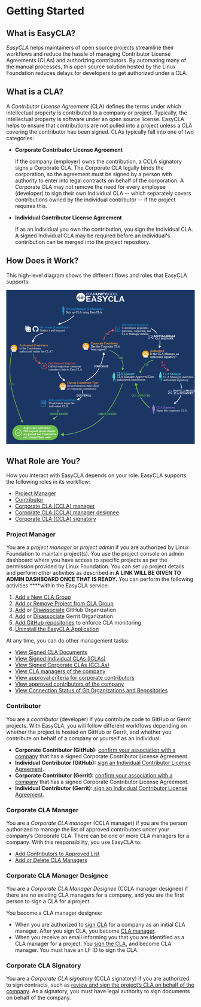 # Getting Started

## What is EasyCLA? <a id="what-is-easycla"></a>

_EasyCLA_ helps maintainers of open source projects streamline their workflows and reduce the hassle of managing Contributor License Agreements \(CLAs\) and authorizing contributors. By automating many of the manual processes, this open source solution hosted by the Linux Foundation reduces delays for developers to get authorized under a CLA.

## What is a CLA? <a id="what-is-a-cla"></a>

A _Contributor License Agreement_ \(CLA\) defines the terms under which intellectual property is contributed to a company or project. Typically, the intellectual property is software under an open source license. EasyCLA helps to ensure that contributions are not pulled into a project unless a CLA covering the contributor has been signed. CLAs typically fall into one of two categories:

* **Corporate Contributor License Agreement**

  If the company \(employer\) owns the contribution, a CCLA signatory signs a Corporate CLA. The Corporate CLA legally binds the corporation, so the agreement must be signed by a person with authority to enter into legal contracts on behalf of the corporation. A Corporate CLA may not remove the need for every employee \(developer\) to sign their own Individual CLA -- which separately covers contributions owned by the individual contributor -- if the project requires this.

* **Individual Contributor License Agreement**

  If as an individual you own the contribution, you sign the Individual CLA. A signed Individual CLA may be required before an individual's contribution can be merged into the project repository.

## How Does it Work? <a id="how-does-it-work"></a>

This high-level diagram shows the different flows and roles that EasyCLA supports:

![CLA Diagram](../../../.gitbook/assets/cla-flow-diagram.png)

## What Role are You? <a id="what-role-are-you"></a>

How you interact with EasyCLA depends on your role. EasyCLA supports the following roles in its workflow:

* [Project Manager](./#project-manager)
* [Contributor](./#contributor)
* [Corporate CLA \(CCLA\) manager](./#corporate-cla-manager)
* [Corporate CLA \(CCLA\) manager designee](./#corporate-cla-manager-designee)
* [Corporate CLA \(CCLA\) signatory](./#corporate-cla-signatory-1)

### Project Manager <a id="project-manager"></a>

You are a _project manager_  or _project admin_ if you are authorized by Linux Foundation to maintain project\(s\). You use the project console on admin dashboard where you have access to specific projects as per the permission provided by Linux Foundation. You can set up project details and perform other activities as described in **A LINK WILL BE GIVEN TO ADMIN DASHBOARD ONCE THAT IS READY.** You can perform the following activities ****within the EasyCLA service:

1. [Add a New CLA Group](../project-managers/add-new-cla-group.md)
2. [Add or Remove Project from CLA Group](../project-managers/add-or-remove-a-project-from-cla-group.md)
3. [Add](../project-managers/add-and-manage-git-organizations-and-repositories/#add-github-organization) or [Disassociate](../project-managers/add-and-manage-git-organizations-and-repositories/#disassociate-github-organization) GitHub Organization
4. [Add](../project-managers/add-and-manage-git-organizations-and-repositories/#add-gerrit-organization) or [Disassociate](../project-managers/add-and-manage-git-organizations-and-repositories/#disassociate-gerrit-organization) Gerrit Organization 
5. [Add GitHub repositories](../project-managers/add-and-manage-git-organizations-and-repositories/add-or-remove-git-repositories-for-cla-monitoring.md) to enforce CLA monitoring
6. [Uninstall the EasyCLA Application](../project-managers/add-and-manage-git-organizations-and-repositories/uninstall-the-easycla-application.md)

At any time, you can do other management tasks:

* [View Signed CLA Documents](../project-managers/view-and-manage-signed-clas-for-a-cla-group.md#view-signed-cla-document)
* [View Signed Individual CLAs \(ICLAs\)](../project-managers/view-and-manage-signed-clas-for-a-cla-group.md#view-signed-individual-clas-iclas)
* [View Signed Corporate CLAs \(CCLAs\)](../project-managers/view-and-manage-signed-clas-for-a-cla-group.md#view-signed-corporate-clas-cclas)
* [View CLA managers of the company](../project-managers/view-and-manage-signed-clas-for-a-cla-group.md#view-cla-managers-of-the-company)
* [View approval criteria for corporate contributors](../project-managers/view-and-manage-signed-clas-for-a-cla-group.md#view-approval-criteria)
* [View approved contributors of the company](../project-managers/view-and-manage-signed-clas-for-a-cla-group.md#view-approved-contributors)
* [View Connection Status of Git Organizations and Repositories](../project-managers/add-and-manage-git-organizations-and-repositories/view-connection-status-of-git-organizations-and-repositories.md)

### Contributor <a id="contributor"></a>

You are a _contributor_ \(developer\) if you contribute code to GitHub or Gerrit projects. With EasyCLA, you will follow different workflows depending on whether the project is hosted on GitHub or Gerrit, and whether you contribute on behalf of a company or yourself as an individual:

* **Corporate** **Contributor \(GitHub\):** [confirm your association with a company](../contributors/contribute-to-a-corporate-github-project.md) that has a signed Corporate Contributor License Agreement.
* **Individual** **Contributor \(GitHub\):** [sign an Individual Contributor License Agreement](../contributors/sign-a-cla-as-an-individual-contributor-to-github.md).
* **Corporate** **Contributor \(Gerrit\):** [confirm your association with a company](../contributors/contribute-to-a-corporate-gerrit-project.md) that has a signed Corporate Contributor License Agreement.
* **Individual Contributor \(Gerrit\):**[ sign an Individual Contributor License Agreement](../contributors/contribute-to-a-corporate-gerrit-project.md).

### Corporate CLA Manager <a id="corporate-cla-manager"></a>

You are a _Corporate CLA manager_ \(CCLA manager\) if you are the person authorized to manage the list of approved contributors under your company’s Corporate CLA. There can be one or more CLA managers for a company. With this responsibility, you use EasyCLA to:

* [Add Contributors to Approved List](../cla-managers/add-and-manage-contributors.md)
* [Add or Delete CLA Managers](../cla-managers/add-or-delete-cla-managers.md)

### Corporate CLA Manager Designee

You are a _Corporate CLA Manager Designee_ \(CCLA manager designee\) if there are no existing CLA managers for a company, and  you are the first person to sign a CLA for a project.

You become a CLA manager designee:

* When you are authorized to [sign CLA](../cla-manager-designee-1/sign-corporate-cla-for-a-company.md) for a company as an initial CLA manager. After you sign CLA, you become [CLA manager](../cla-managers/). 
* When you receive an email informing you that you are identified as a CLA manager for a project. You [sign the CLA](../cla-manager-designee-1/sign-corporate-cla-from-invitation.md), and become CLA manager. You must have an LF ID to sign the CLA.

### Corporate CLA Signatory <a id="corporate-cla-signatory"></a>

You are a _Corporate CLA signatory_ \(CCLA signatory\) if you are authorized to sign contracts, such as [review and sign the project’s CLA on behalf of the company](../cla-signatories/review-and-sign-a-corporate-cla-by-request.md). As a signatory, you must have legal authority to sign documents on behalf of the company. 

